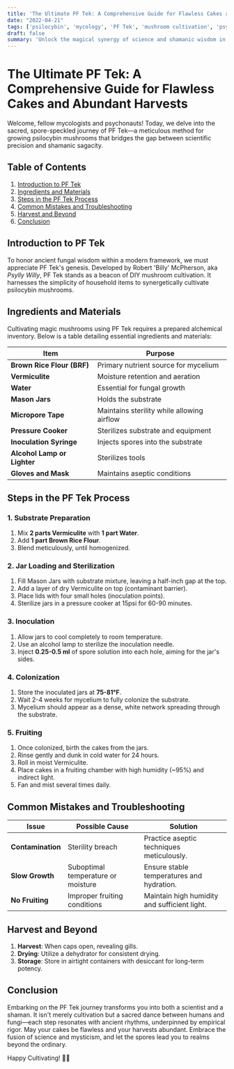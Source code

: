 ```yaml
---
title: 'The Ultimate PF Tek: A Comprehensive Guide for Flawless Cakes and Abundant Harvests'
date: "2022-04-21"
tags: ['psilocybin', 'mycology', 'PF Tek', 'mushroom cultivation', 'psychedelics', 'DIY', 'shamanic wisdom', 'science', 'fungiculture']
draft: false
summary: 'Unlock the magical synergy of science and shamanic wisdom in mushroom cultivation with PF Tek. Discover the step-by-step process for crafting superior cakes and achieving abundant harvests.'
---
```

# The Ultimate PF Tek: A Comprehensive Guide for Flawless Cakes and Abundant Harvests

Welcome, fellow mycologists and psychonauts! Today, we delve into the sacred, spore-speckled journey of PF Tek—a meticulous method for growing psilocybin mushrooms that bridges the gap between scientific precision and shamanic sagacity.

## Table of Contents
1. [Introduction to PF Tek](#introduction-to-pf-tek)
2. [Ingredients and Materials](#ingredients-and-materials)
3. [Steps in the PF Tek Process](#steps-in-the-pf-tek-process)
4. [Common Mistakes and Troubleshooting](#common-mistakes-and-troubleshooting)
5. [Harvest and Beyond](#harvest-and-beyond)
6. [Conclusion](#conclusion)

## Introduction to PF Tek
To honor ancient fungal wisdom within a modern framework, we must appreciate PF Tek's genesis. Developed by Robert 'Billy' McPherson, aka *Psylly Willy*, PF Tek stands as a beacon of DIY mushroom cultivation. It harnesses the simplicity of household items to synergetically cultivate psilocybin mushrooms.

## Ingredients and Materials

Cultivating magic mushrooms using PF Tek requires a prepared alchemical inventory. Below is a table detailing essential ingredients and materials:

| **Item**                     | **Purpose**                                |
|------------------------------|--------------------------------------------|
| **Brown Rice Flour (BRF)**   | Primary nutrient source for mycelium       |
| **Vermiculite**              | Moisture retention and aeration            |
| **Water**                    | Essential for fungal growth                |
| **Mason Jars**               | Holds the substrate                        |
| **Micropore Tape**           | Maintains sterility while allowing airflow |
| **Pressure Cooker**          | Sterilizes substrate and equipment         |
| **Inoculation Syringe**      | Injects spores into the substrate          |
| **Alcohol Lamp or Lighter**  | Sterilizes tools                           |
| **Gloves and Mask**          | Maintains aseptic conditions               |

## Steps in the PF Tek Process

### 1. Substrate Preparation
1. Mix **2 parts Vermiculite** with **1 part Water**.
2. Add **1 part Brown Rice Flour**.
3. Blend meticulously, until homogenized.

### 2. Jar Loading and Sterilization
1. Fill Mason Jars with substrate mixture, leaving a half-inch gap at the top.
2. Add a layer of dry Vermiculite on top (contaminant barrier).
3. Place lids with four small holes (inoculation points).
4. Sterilize jars in a pressure cooker at 15psi for 60-90 minutes.

### 3. Inoculation
1. Allow jars to cool completely to room temperature.
2. Use an alcohol lamp to sterilize the inoculation needle.
3. Inject **0.25-0.5 ml** of spore solution into each hole, aiming for the jar's sides.

### 4. Colonization
1. Store the inoculated jars at **75-81°F**.
2. Wait 2-4 weeks for mycelium to fully colonize the substrate.
3. Mycelium should appear as a dense, white network spreading through the substrate.

### 5. Fruiting
1. Once colonized, birth the cakes from the jars.
2. Rinse gently and dunk in cold water for 24 hours.
3. Roll in moist Vermiculite.
4. Place cakes in a fruiting chamber with high humidity (~95%) and indirect light.
5. Fan and mist several times daily.

## Common Mistakes and Troubleshooting

| **Issue**           | **Possible Cause**                      | **Solution**                                |
|---------------------|-----------------------------------------|---------------------------------------------|
| **Contamination**   | Sterility breach                        | Practice aseptic techniques meticulously.    |
| **Slow Growth**     | Suboptimal temperature or moisture      | Ensure stable temperatures and hydration.   |
| **No Fruiting**     | Improper fruiting conditions            | Maintain high humidity and sufficient light.|

## Harvest and Beyond

1. **Harvest**: When caps open, revealing gills.
2. **Drying**: Utilize a dehydrator for consistent drying.
3. **Storage**: Store in airtight containers with desiccant for long-term potency.

## Conclusion

Embarking on the PF Tek journey transforms you into both a scientist and a shaman. It isn't merely cultivation but a sacred dance between humans and fungi—each step resonates with ancient rhythms, underpinned by empirical rigor. May your cakes be flawless and your harvests abundant. Embrace the fusion of science and mysticism, and let the spores lead you to realms beyond the ordinary. 

Happy Cultivating! 🌿🍄
```